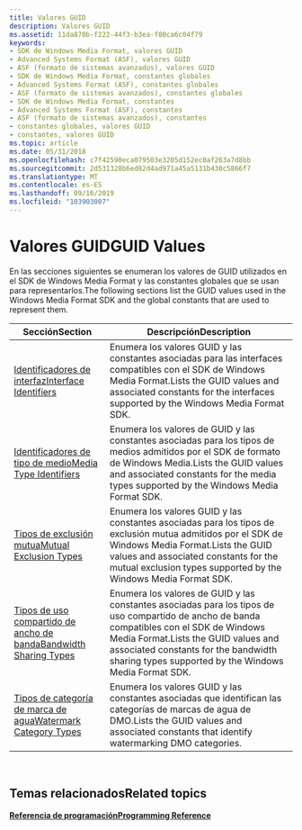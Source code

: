 ```yaml
---
title: Valores GUID
description: Valores GUID
ms.assetid: 11da870b-f222-44f3-b3ea-f80ca6c04f79
keywords:
- SDK de Windows Media Format, valores GUID
- Advanced Systems Format (ASF), valores GUID
- ASF (formato de sistemas avanzados), valores GUID
- SDK de Windows Media Format, constantes globales
- Advanced Systems Format (ASF), constantes globales
- ASF (formato de sistemas avanzados), constantes globales
- SDK de Windows Media Format, constantes
- Advanced Systems Format (ASF), constantes
- ASF (formato de sistemas avanzados), constantes
- constantes globales, valores GUID
- constantes, valores GUID
ms.topic: article
ms.date: 05/31/2018
ms.openlocfilehash: c7f42590eca079503e3205d152ec0af263a7d8bb
ms.sourcegitcommit: 2d531328b6ed82d4ad971a45a5131b430c5866f7
ms.translationtype: MT
ms.contentlocale: es-ES
ms.lasthandoff: 09/16/2019
ms.locfileid: "103903007"
---
```

# <a name="guid-values"></a><span data-ttu-id="dac84-114">Valores GUID</span><span class="sxs-lookup"><span data-stu-id="dac84-114">GUID Values</span></span>

<span data-ttu-id="dac84-115">En las secciones siguientes se enumeran los valores de GUID utilizados en el SDK de Windows Media Format y las constantes globales que se usan para representarlos.</span><span class="sxs-lookup"><span data-stu-id="dac84-115">The following sections list the GUID values used in the Windows Media Format SDK and the global constants that are used to represent them.</span></span>



| <span data-ttu-id="dac84-116">Sección</span><span class="sxs-lookup"><span data-stu-id="dac84-116">Section</span></span>                                                  | <span data-ttu-id="dac84-117">Descripción</span><span class="sxs-lookup"><span data-stu-id="dac84-117">Description</span></span>                                                                                                               |
|----------------------------------------------------------|---------------------------------------------------------------------------------------------------------------------------|
| [<span data-ttu-id="dac84-118">Identificadores de interfaz</span><span class="sxs-lookup"><span data-stu-id="dac84-118">Interface Identifiers</span></span>](interface-identifiers.md)       | <span data-ttu-id="dac84-119">Enumera los valores GUID y las constantes asociadas para las interfaces compatibles con el SDK de Windows Media Format.</span><span class="sxs-lookup"><span data-stu-id="dac84-119">Lists the GUID values and associated constants for the interfaces supported by the Windows Media Format SDK.</span></span>              |
| [<span data-ttu-id="dac84-120">Identificadores de tipo de medio</span><span class="sxs-lookup"><span data-stu-id="dac84-120">Media Type Identifiers</span></span>](media-type-identifiers.md)     | <span data-ttu-id="dac84-121">Enumera los valores de GUID y las constantes asociadas para los tipos de medios admitidos por el SDK de formato de Windows Media.</span><span class="sxs-lookup"><span data-stu-id="dac84-121">Lists the GUID values and associated constants for the media types supported by the Windows Media Format SDK.</span></span>             |
| [<span data-ttu-id="dac84-122">Tipos de exclusión mutua</span><span class="sxs-lookup"><span data-stu-id="dac84-122">Mutual Exclusion Types</span></span>](mutual-exclusion-types.md)     | <span data-ttu-id="dac84-123">Enumera los valores GUID y las constantes asociadas para los tipos de exclusión mutua admitidos por el SDK de Windows Media Format.</span><span class="sxs-lookup"><span data-stu-id="dac84-123">Lists the GUID values and associated constants for the mutual exclusion types supported by the Windows Media Format SDK.</span></span>  |
| [<span data-ttu-id="dac84-124">Tipos de uso compartido de ancho de banda</span><span class="sxs-lookup"><span data-stu-id="dac84-124">Bandwidth Sharing Types</span></span>](bandwidth-sharing-types.md)   | <span data-ttu-id="dac84-125">Enumera los valores de GUID y las constantes asociadas para los tipos de uso compartido de ancho de banda compatibles con el SDK de Windows Media Format.</span><span class="sxs-lookup"><span data-stu-id="dac84-125">Lists the GUID values and associated constants for the bandwidth sharing types supported by the Windows Media Format SDK.</span></span> |
| [<span data-ttu-id="dac84-126">Tipos de categoría de marca de agua</span><span class="sxs-lookup"><span data-stu-id="dac84-126">Watermark Category Types</span></span>](watermark-category-types.md) | <span data-ttu-id="dac84-127">Enumera los valores GUID y las constantes asociadas que identifican las categorías de marcas de agua de DMO.</span><span class="sxs-lookup"><span data-stu-id="dac84-127">Lists the GUID values and associated constants that identify watermarking DMO categories.</span></span>                                 |



 

## <a name="related-topics"></a><span data-ttu-id="dac84-128">Temas relacionados</span><span class="sxs-lookup"><span data-stu-id="dac84-128">Related topics</span></span>

<dl> <dt>

[<span data-ttu-id="dac84-129">**Referencia de programación**</span><span class="sxs-lookup"><span data-stu-id="dac84-129">**Programming Reference**</span></span>](programming-reference.md)
</dt> </dl>

 

 




